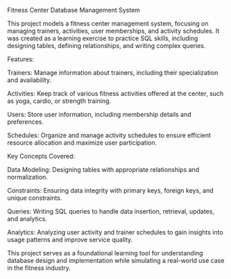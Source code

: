 Fitness Center Database Management System

This project models a fitness center management system, focusing on managing trainers, activities, user memberships, and activity schedules. It was created as a learning exercise to practice SQL skills, including designing tables, defining relationships, and writing complex queries.

Features:

Trainers: Manage information about trainers, including their specialization and availability.

Activities: Keep track of various fitness activities offered at the center, such as yoga, cardio, or strength training.

Users: Store user information, including membership details and preferences.

Schedules: Organize and manage activity schedules to ensure efficient resource allocation and maximize user participation.

Key Concepts Covered:

Data Modeling: Designing tables with appropriate relationships and normalization.

Constraints: Ensuring data integrity with primary keys, foreign keys, and unique constraints.

Queries: Writing SQL queries to handle data insertion, retrieval, updates, and analytics.

Analytics: Analyzing user activity and trainer schedules to gain insights into usage patterns and improve service quality.

This project serves as a foundational learning tool for understanding database design and implementation while simulating a real-world use case in the fitness industry.
